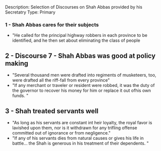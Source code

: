 Description: Selection of Discourses on Shah Abbas provided by his Secretatry
Type: Primary
### 1 - Shah Abbas cares for their subjects
- "He called for the principal highway robbers in each province to be identified, and he then set about eliminating the class of people

## 2 - Discourse 7 - Shah Abbas was good at policy making
- "Several thousand men were drafted into regiments of musketeers, too, were drafted all the riff-fall from every province"
- "If any merchant or traveler or resident were robbed, it was the duty of the governor to recover his money for him or replace it out ofhis own funds. "

## 3 - Shah treated servants well
- "As long as his servants are constant int heir loyalty, the royal favor is lavished upon them, nor is it withdrawn for any trifling offense committed out of ignorance or from negligence."
- "If any of his servants dies from natural causes or gives his life in battle... the Shah is generous in his treatment of their dependents. "